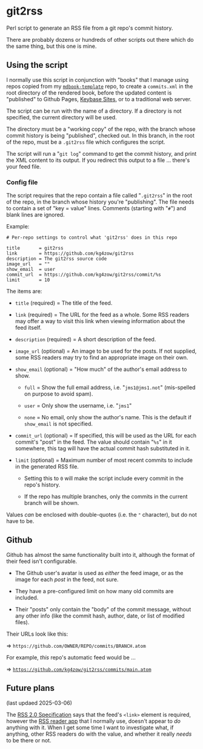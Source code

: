 # git2rss

Perl script to generate an RSS file from a git repo's commit history.

There are probably dozens or hundreds of other scripts out there which do the same thing, but this one is mine.

## Using the script

I normally use this script in conjunction with "books" that I manage using repos copied from my [`mdbook-template`](https://github.com/kg4zow/mdbook-template/) repo, to create a `commits.xml` in the root directory of the rendered book, before the updated content is "published" to Github Pages, [Keybase Sites](https://book.keybase.io/sites), or to a traditional web server.

The script can be run with the name of a directory. If a directory is not specified, the current directory will be used.

The directory must be a "working copy" of the repo, with the branch whose commit history is being "published", checked out. In this branch, in the root of the repo, must be a `.git2rss` file which configures the script.

The script will run a "`git log`" command to get the commit history, and print the XML content to its output. If you redirect this output to a file ... there's your feed file.

### Config file

The script requires that the repo contain a file called "`.git2rss`" in the root of the repo, in the branch whose history you're "publishing". The file needs to contain a set of "key = value" lines. Comments (starting with "`#`") and blank lines are ignored.

Example:

```
# Per-repo settings to control what 'git2rss' does in this repo

title       = git2rss
link        = https://github.com/kg4zow/git2rss
description = The git2rss source code
image_url   = ""
show_email  = user
commit_url  = https://github.com/kg4zow/git2rss/commit/%s
limit       = 10
```

The items are:

* `title` (required) = The title of the feed.

* `link` (required) = The URL for the feed as a whole. Some RSS readers may offer a way to visit this link when viewing information about the feed itself.

* `description` (required) = A short description of the feed.

* `image_url` (optional) = An image to be used for the posts. If not supplied, some RSS readers may try to find an appropriate image on their own.

* `show_email` (optional) = "How much" of the author's email address to show.

    * `full` = Show the full email address, i.e. "`jms1@jms1.not`" (mis-spelled on purpose to avoid spam).

    * `user` = Only show the username, i.e. "`jms1`"

    * `none` = No email, only show the author's name. This is the default if `show_email` is not specified.

* `commit_url` (optional) = If specified, this will be used as the URL for each commit's "post" in the feed. The value should contain "`%s`" in it somewhere, this tag will have the actual commit hash substituted in it.

* `limit` (optional) = Maximum number of most recent commits to include in the generated RSS file.

    * Setting this to `0` will make the script include every commit in the repo's history.

    * If the repo has multiple branches, only the commits in the current branch will be shown.

Values *can* be enclosed with double-quotes (i.e. the `"` character), but do not have to be.

## Github

Github has almost the same functionality built into it, although the format of their feed isn't configurable.

* The Github user's avatar is used as *either* the feed image, or as the image for each *post* in the feed, not sure.

* They have a pre-configured limit on how many old commits are included.

* Their "posts" only contain the "body" of the commit message, without any other info (like the commit hash, author, date, or list of modified files).

Their URLs look like this:

&#x21D2; `https://github.com/OWNER/REPO/commits/BRANCH.atom`

For example, *this* repo's automatic feed would be ...

&#x21D2; [`https://github.com/kg4zow/git2rss/commits/main.atom`](https://github.com/kg4zow/git2rss/commits/main.atom)


## Future plans

(last updaed 2025-03-06)

The [RSS 2.0 Specification](https://www.rssboard.org/rss-specification) says that the feed's `<link>` element is required, however the [RSS reader app](https://reeder.app/) that I normally use, doesn't appear to *do* anything with it. When I get some time I want to investigate what, if anything, other RSS readers do with the value, and whether it really *needs* to be there or not.
